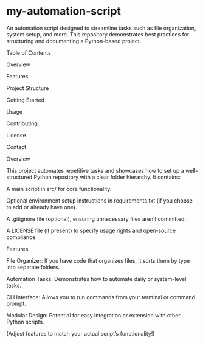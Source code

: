 # my-automation-script
An automation script designed to streamline tasks such as file organization, system setup, and more. This repository demonstrates best practices for structuring and documenting a Python-based project.


Table of Contents


Overview

Features

Project Structure

Getting Started

Usage

Contributing

License

Contact





Overview

This project automates repetitive tasks and showcases how to set up a well-structured Python repository with a clear folder hierarchy. It contains:

A main script in src/ for core functionality.

Optional environment setup instructions in requirements.txt (if you choose to add or already have one).

A .gitignore file (optional), ensuring unnecessary files aren’t committed.

A LICENSE file (if present) to specify usage rights and open-source compliance.





Features

File Organizer: If you have code that organizes files, it sorts them by type into separate folders.

Automation Tasks: Demonstrates how to automate daily or system-level tasks.

CLI Interface: Allows you to run commands from your terminal or command prompt.

Modular Design: Potential for easy integration or extension with other Python scripts.

(Adjust features to match your actual script’s functionality!)



